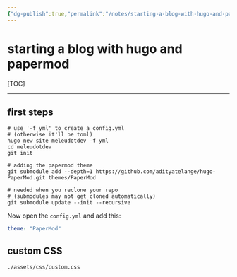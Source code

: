 ```yaml
---
{"dg-publish":true,"permalink":"/notes/starting-a-blog-with-hugo-and-papermod/","dgHomeLink":true,"dgPassFrontmatter":false,"dgShowBacklinks":true,"dgShowLocalGraph":true}
---
```


# starting a blog with hugo and papermod

[TOC]

---

## first steps

```shell
# use '-f yml' to create a config.yml
# (otherwise it'll be toml)
hugo new site meleudotdev -f yml
cd meleudotdev
git init

# adding the papermod theme
git submodule add --depth=1 https://github.com/adityatelange/hugo-PaperMod.git themes/PaperMod

# needed when you reclone your repo
# (submodules may not get cloned automatically)
git submodule update --init --recursive
```

Now open the `config.yml` and add this:
```yaml
theme: "PaperMod"
```

## custom CSS

`./assets/css/custom.css`
